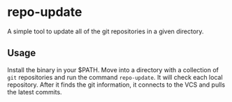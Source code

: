 # repo-update

A simple tool to update all of the git repositories in a given directory.

## Usage

Install the binary in your $PATH. Move into a directory with a collection of `git` repositories and run the command `repo-update`. It will check each local repository. After it finds the git information, it connects to the VCS and pulls the latest commits.